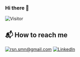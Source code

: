 ### Hi there 👋
![Visitor](https://visitor-badge.laobi.icu/badge?page_id=username.repoName)


## 📬 How to reach me
<a href="mailto:rsn.smn@gmail.com">![rsn.smn@gmail.com](https://img.shields.io/badge/Gmail-D14836?style=for-the-badge&logo=gmail&logoColor=white)</a>
<a href="<https://www.linkedin.com/in/simone-rosani/>">![LinkedIn](https://img.shields.io/badge/LinkedIn-0077B5?style=for-the-badge&logo=linkedin&logoColor=white)</a>
